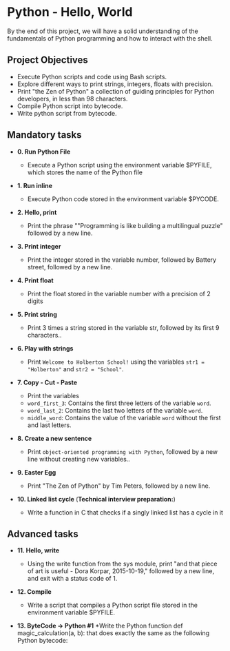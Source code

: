 # Python - Hello, World
By the end of this project, we will have a solid understanding of the fundamentals of Python programming and how to interact with the shell.
## Project Objectives
- Execute Python scripts and code using Bash scripts.
- Explore different ways to print strings, integers, floats with precision.
- Print "the Zen of Python" a collection of guiding principles for Python developers, in less than 98 characters.
- Compile Python script into bytecode.
- Write python script from bytecode.

## Mandatory tasks
* **0. Run Python File**
  * Execute a Python script using the environment variable $PYFILE, which stores the name of the Python file

* **1. Run inline**
  * Execute Python code stored in the environment variable $PYCODE.

* **2. Hello, print**
  * Print the phrase ""Programming is like building a multilingual puzzle" followed by a new line.

* **3. Print integer**
  * Print the integer stored in the variable number, followed by Battery street, followed by a new line.

* **4. Print float**
  * Print the float stored in the variable number with a precision of 2 digits

* **5. Print string**
  * Print 3 times a string stored in the variable str, followed by its first 9 characters..

* **6. Play with strings**
  * Print `Welcome to Holberton School!` using the variables `str1 = "Holberton"` and `str2 = "School"`.

* **7. Copy - Cut - Paste**
  * Print the variables
  * `word_first_3`: Contains the first three letters of the variable `word`.
  * `word_last_2`: Contains the last two letters of the variable `word`.
  * `middle_word`: Contains the value of the variable `word` without the first and last letters.
  

* **8. Create a new sentence**
  * Print `object-oriented
  programming with Python`, followed by a new line without creating new variables..

* **9. Easter Egg**
  * Print "The Zen of Python" by Tim Peters, followed by a new line.

* **10. Linked list cycle** (**Technical interview preparation:**)
  * Write a function in C that checks if a singly linked list has a cycle in it

## Advanced tasks

* **11. Hello, write**
  * Using the write function from the sys module, print "and that piece of art is useful - Dora Korpar, 2015-10-19," followed by a new line, and exit with a status code of 1.
  
* **12. Compile**
  * Write a script that compiles a Python script file stored in the environment variable $PYFILE.
  
* **13. ByteCode -> Python #1**
  *Write the Python function def magic_calculation(a, b): that does exactly the same as the following Python bytecode:


